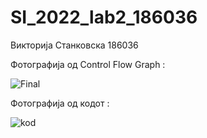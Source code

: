 # SI_2022_lab2_186036
Викторија Станковска 186036 

Фотографија од Control Flow Graph : 

![Final](https://user-images.githubusercontent.com/102733918/171930651-16202c7a-e3e3-4dca-9393-7f9b9978c59f.png)

Фотографија од кодот : 

![kod](https://user-images.githubusercontent.com/102733918/171931119-0ac460f0-2b2e-4375-8f87-d6c3c551f3c3.png)
